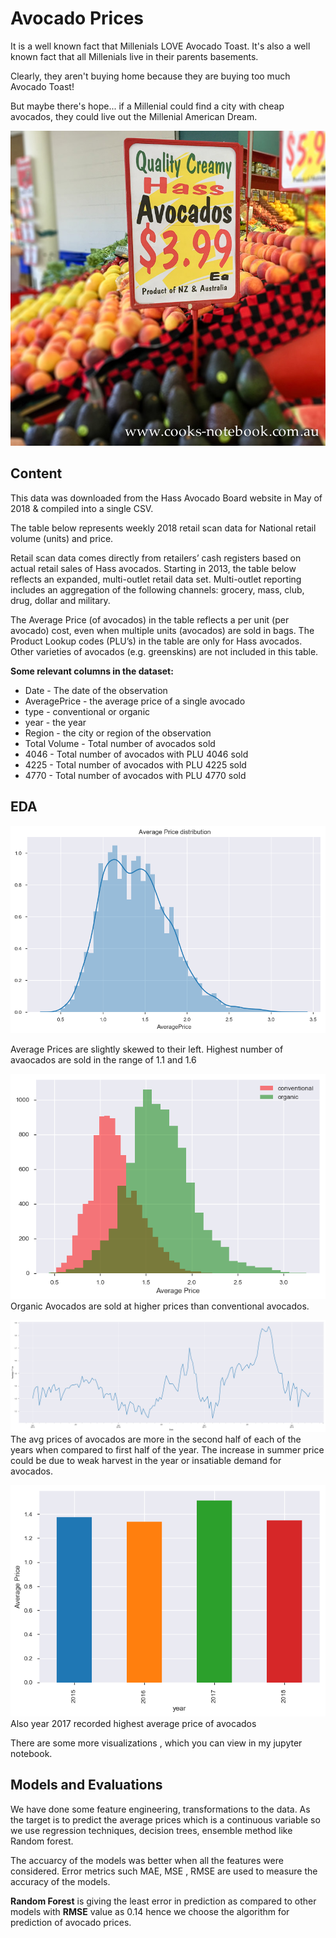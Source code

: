 # Avocado Prices

It is a well known fact that Millenials LOVE Avocado Toast. It's also a well known fact that all Millenials live in their parents basements.

Clearly, they aren't buying home because they are buying too much Avocado Toast!

But maybe there's hope... if a Millenial could find a city with cheap avocados, they could live out the Millenial American Dream.

![image.jpg](images/avocado1.jpg)

## Content

This data was downloaded from the Hass Avocado Board website in May of 2018 & compiled into a single CSV.

The table below represents weekly 2018 retail scan data for National retail volume (units) and price.

Retail scan data comes directly from retailers’ cash registers based on actual retail sales of Hass avocados. Starting in 2013, the table below reflects an expanded, multi-outlet retail data set. Multi-outlet reporting includes an aggregation of the following channels: grocery, mass, club, drug, dollar and military.

The Average Price (of avocados) in the table reflects a per unit (per avocado) cost, even when multiple units (avocados) are sold in bags. The Product Lookup codes (PLU’s) in the table are only for Hass avocados. Other varieties of avocados (e.g. greenskins) are not included in this table.

**Some relevant columns in the dataset:**

* Date - The date of the observation
* AveragePrice - the average price of a single avocado
* type - conventional or organic
* year - the year
* Region - the city or region of the observation
* Total Volume - Total number of avocados sold
* 4046 - Total number of avocados with PLU 4046 sold
* 4225 - Total number of avocados with PLU 4225 sold
* 4770 - Total number of avocados with PLU 4770 sold

## EDA
  
![image.jpg](images/avgdist.png)

Average Prices are slightly skewed to their left. Highest number of avaocados are sold in the range of 1.1 and 1.6


![image.jpg](images/avgpriceofboth.png) 
Organic Avocados are sold at higher prices than conventional avocados.


![image.jpg](images/pricevariation.png) 
The avg prices of avocados are more in the second half of each of the years when compared to first half of the year. The increase in summer price could be due to weak harvest in the year or insatiable demand for avocados.


![image.jpg](images/avgpriceperyear.png) 
Also year 2017 recorded highest average price of avocados


There are some more visualizations , which you can view in my jupyter notebook.


## Models and Evaluations



We have done some feature engineering, transformations to the data. As the target is to predict the average prices which is a continuous variable so we use regression techniques, decision trees, ensemble method like Random forest.

The accuarcy of the models was better when all the features were considered. Error metrics such MAE, MSE , RMSE are used to measure the accuracy of the models.

__Random Forest__ is giving the least error in prediction as compared to other models with __RMSE__ value as 0.14 hence we choose the algorithm for prediction of avocado prices.

